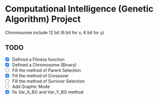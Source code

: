 # Computational Intelligence (Genetic Algorithm) Project

Chromosome include 12 bit (6 bit for x, 6 bit for y)

## TODO

- [x] Defined a Fitness function
- [x] Defined a Chromosome (Binary)
- [ ] Fill the method of Parent Selection
- [x] Fill the method of Crossover
- [ ] Fill the method of Survivor Selection
- [ ] Add Graphic Mode
- [x] fix Var_X_B() and Var_Y_B() method
